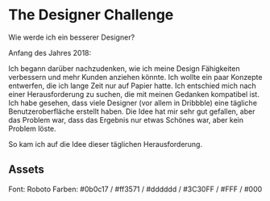 # The Designer Challenge

Wie werde ich ein besserer Designer?

Anfang des Jahres 2018:

Ich begann darüber nachzudenken, wie ich meine Design Fähigkeiten verbessern und mehr Kunden anziehen könnte. Ich wollte ein paar Konzepte entwerfen, die ich lange Zeit nur auf Papier hatte. Ich entschied mich nach einer Herausforderung zu suchen, die mit meinen Gedanken kompatibel ist. Ich habe gesehen, dass viele Designer (vor allem in Dribbble) eine tägliche Benutzeroberfläche erstellt haben. Die Idee hat mir sehr gut gefallen, aber das Problem war, dass das Ergebnis nur etwas Schönes war, aber kein Problem löste.

So kam ich auf die Idee dieser täglichen Herausforderung.

## Assets

Font: Roboto
Farben: #0b0c17 / #ff3571 / #dddddd / #3C30FF / #FFF / #000
